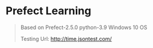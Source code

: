 # Prefect Learning

> Based on Prefect-2.5.0 python-3.9 Windows 10 OS
> 
> Testing Url: http://time.jsontest.com/